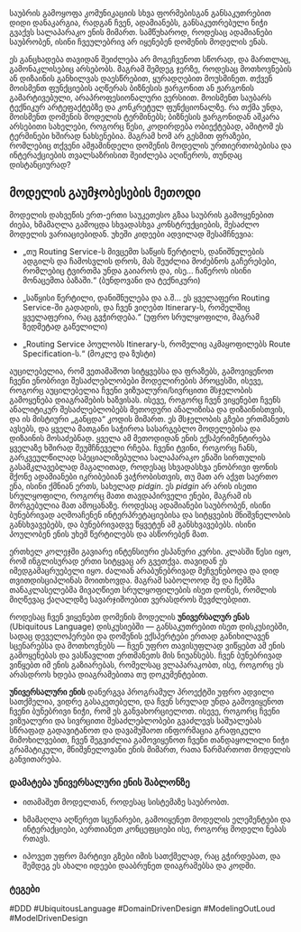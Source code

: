 საუბრის გამოყოფა კომუნიკაციის სხვა ფორმებისგან განსაკუთრებით დიდი დანაკარგია, რადგან ჩვენ, ადამიანებს, განსაკუთრებული ნიჭი გვაქვს სალაპარაკო ენის მიმართ. სამწუხაროდ, როდესაც ადამიანები საუბრობენ, ისინი ჩვეულებრივ არ იყენებენ დომენის მოდელის ენას.

ეს განცხადება თავიდან შეიძლება არ მოგეჩვენოთ სწორად, და მართლაც, გამონაკლისებიც არსებობს. მაგრამ შემდეგ ჯერზე, როდესაც მოთხოვნების ან დიზაინის განხილვას დაესწრებით, ყურადღებით მოუსმინეთ. თქვენ მოისმენთ ფუნქციების აღწერას ბიზნესის ჟარგონით ან ჟარგონის გამარტივებული, არაპროფესიონალური ვერსიით. მოისმენთ საუბარს ტექნიკურ არტეფაქტებზე და კონკრეტულ ფუნქციონალზე. რა თქმა უნდა, მოისმენთ დომენის მოდელის ტერმინებს; ბიზნესის ჟარგონიდან აშკარა არსებითი სახელები, როგორც წესი, კოდირდება ობიექტებად, ამიტომ ეს ტერმინები ხშირად ნახსენებია. მაგრამ ხომ არ გესმით ფრაზები, რომლებიც თქვენი ამჟამინდელი დომენის მოდელის ურთიერთობებისა და ინტერაქციების თვალსაზრისით შეიძლება აღიწეროს, თუნდაც დისტანციურად?

## მოდელის გაუმჯობესების მეთოდი

მოდელის დახვეწის ერთ-ერთი საუკეთესო გზაა საუბრის გამოყენებით ძიება, ხმამაღლა გამოცდა სხვადასხვა კონსტრუქციების, შესაძლო მოდელის ვარიაციებიდან. უხეში კიდეები ადვილად შესამჩნევია:

- „თუ Routing Service-ს მივცემთ საწყის წერტილს, დანიშნულების ადგილს და ჩამოსვლის დროს, მას შეუძლია მოძებნოს გაჩერებები, რომლებიც ტვირთმა უნდა გაიაროს და, ისე... ჩაწეროს ისინი მონაცემთა ბაზაში.“ (ბუნდოვანი და ტექნიკური)
    
- „საწყისი წერტილი, დანიშნულება და ა.შ... ეს ყველაფერი Routing Service-ში გადადის, და ჩვენ ვიღებთ Itinerary-ს, რომელშიც ყველაფერია, რაც გვჭირდება.“ (უფრო სრულყოფილი, მაგრამ ზედმეტად გაწელილი)
    
- „Routing Service პოულობს Itinerary-ს, რომელიც აკმაყოფილებს Route Specification-ს.“ (მოკლე და ზუსტი)
    

აუცილებელია, რომ ვეთამაშოთ სიტყვებსა და ფრაზებს, გამოვიყენოთ ჩვენი ენობრივი შესაძლებლობები მოდელირების პროცესში, ისევე, როგორც აუცილებელია ჩვენი ვიზუალური/სივრცითი მსჯელობის გამოყენება დიაგრამების ხაზვისას. ისევე, როგორც ჩვენ ვიყენებთ ჩვენს ანალიტიკურ შესაძლებლობებს მეთოდური ანალიზისა და დიზაინისთვის, და ის მისტიური „განცდა“ კოდის მიმართ. ეს მსჯელობის გზები ერთმანეთს ავსებს, და ყველა მათგანი საჭიროა სასარგებლო მოდელებისა და დიზაინის მოსაძებნად. ყველა ამ მეთოდიდან ენის ექსპერიმენტირება ყველაზე ხშირად შეუმჩნეველი რჩება.
ჩვენი ტვინი, როგორც ჩანს, გარკვეულწილად სპეციალიზებულია სალაპარაკო ენაში სირთულის გასამკლავებლად მაგალითად, როდესაც სხვადასხვა ენობრივი ფონის მქონე ადამიანები იკრიბებიან ვაჭრობისთვის, თუ მათ არ აქვთ საერთო ენა, ისინი ქმნიან ერთს, სახელად _pidgin_. ეს _pidgin_ არ არის ისეთი სრულყოფილი, როგორც მათი თავდაპირველი ენები, მაგრამ ის მორგებულია მათ ამოცანაზე. როდესაც ადამიანები საუბრობენ, ისინი ბუნებრივად აღმოაჩენენ ინტერპრეტაციებისა და სიტყვების მნიშვნელობის განსხვავებებს, და ბუნებრივადვე წყვეტენ ამ განსხვავებებს. ისინი პოულობენ ენის უხეშ წერტილებს და ასწორებენ მათ.

ერთხელ კოლეჯში გავიარე ინტენსიური ესპანური კურსი. კლასში წესი იყო, რომ ინგლისურად ერთი სიტყვაც არ გვეთქვა. თავიდან ეს იმედგამაცრუებელი იყო. ძალიან არაბუნებრივად მეჩვენებოდა და დიდ თვითდისციპლინას მოითხოვდა. მაგრამ საბოლოოდ მე და ჩემმა თანაკლასელებმა მივაღწიეთ სრულყოფილების ისეთ დონეს, რომლის მიღწევაც ქაღალდზე სავარჯიშოებით ვერასდროს შევძლებდით.

როდესაც ჩვენ ვიყენებთ დომენის მოდელის **უნივერსალურ ენას** (Ubiquitous Language) დისკუსიებში — განსაკუთრებით ისეთ დისკუსიებში, სადაც დეველოპერები და დომენის ექსპერტები ერთად განიხილავენ სცენარებსა და მოთხოვნებს — ჩვენ უფრო თავისუფლად ვიწყებთ ამ ენის გამოყენებას და ვასწავლით ერთმანეთს მის ნიუანსებს. ჩვენ ბუნებრივად ვიწყებთ იმ ენის გაზიარებას, რომელსაც ვლაპარაკობთ, ისე, როგორც ეს არასდროს ხდება დიაგრამებითა თუ დოკუმენტებით.

**უნივერსალური ენის** დანერგვა პროგრამულ პროექტში უფრო ადვილი სათქმელია, ვიდრე გასაკეთებელი, და ჩვენ სრულად უნდა გამოვიყენოთ ჩვენი ბუნებრივი ნიჭი, რომ ეს განვახორციელოთ. ისევე, როგორც ჩვენი ვიზუალური და სივრცითი შესაძლებლობები გვაძლევს საშუალებას სწრაფად გადავიტანოთ და დავამუშაოთ ინფორმაცია გრაფიკული მიმოხილვებით, ჩვენ შეგვიძლია გამოვიყენოთ ჩვენი თანდაყოლილი ნიჭი გრამატიკული, მნიშვნელოვანი ენის მიმართ, რათა წარმართოთ მოდელის განვითარება.

### დამატება **უნივერსალური ენის** შაბლონზე

- ითამაშეთ მოდელთან, როდესაც სისტემაზე საუბრობთ.
    
- ხმამაღლა აღწერეთ სცენარები, გამოიყენეთ მოდელის ელემენტები და ინტერაქციები, აერთიანეთ კონცეფციები ისე, როგორც მოდელი ნებას რთავს.
    
- იპოვეთ უფრო მარტივი გზები იმის სათქმელად, რაც გჭირდებათ, და შემდეგ ეს ახალი იდეები დააბრუნეთ დიაგრამებსა და კოდში.
    

### ტეგები

#DDD #UbiquitousLanguage #DomainDrivenDesign #ModelingOutLoud #ModelDrivenDesign